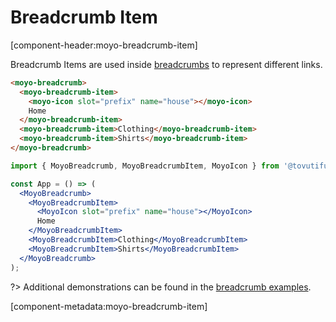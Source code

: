 # Breadcrumb Item

[component-header:moyo-breadcrumb-item]

Breadcrumb Items are used inside [breadcrumbs](/components/breadcrumb) to represent different links.

```html preview
<moyo-breadcrumb>
  <moyo-breadcrumb-item>
    <moyo-icon slot="prefix" name="house"></moyo-icon>
    Home
  </moyo-breadcrumb-item>
  <moyo-breadcrumb-item>Clothing</moyo-breadcrumb-item>
  <moyo-breadcrumb-item>Shirts</moyo-breadcrumb-item>
</moyo-breadcrumb>
```

```jsx react
import { MoyoBreadcrumb, MoyoBreadcrumbItem, MoyoIcon } from '@tovutifunk/tovuti/dist/react';

const App = () => (
  <MoyoBreadcrumb>
    <MoyoBreadcrumbItem>
      <MoyoIcon slot="prefix" name="house"></MoyoIcon>
      Home
    </MoyoBreadcrumbItem>
    <MoyoBreadcrumbItem>Clothing</MoyoBreadcrumbItem>
    <MoyoBreadcrumbItem>Shirts</MoyoBreadcrumbItem>
  </MoyoBreadcrumb>
);
```

?> Additional demonstrations can be found in the [breadcrumb examples](/components/breadcrumb).

[component-metadata:moyo-breadcrumb-item]

